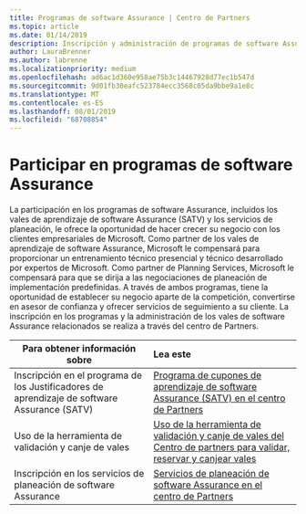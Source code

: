 ```yaml
---
title: Programas de software Assurance | Centro de Partners
ms.topic: article
ms.date: 01/14/2019
description: Inscripción y administración de programas de software Assurance en el centro de Partners
author: LauraBrenner
ms.author: labrenne
ms.localizationpriority: medium
ms.openlocfilehash: ad6ac1d360e958ae75b3c14467928d77ec1b547d
ms.sourcegitcommit: 9d01fb30eafc523784ecc3568c05da9bbe9a1e8c
ms.translationtype: MT
ms.contentlocale: es-ES
ms.lasthandoff: 08/01/2019
ms.locfileid: "68708854"
---
```

# <a name="participate-in-software-assurance-programs"></a>Participar en programas de software Assurance

La participación en los programas de software Assurance, incluidos los vales de aprendizaje de software Assurance (SATV) y los servicios de planeación, le ofrece la oportunidad de hacer crecer su negocio con los clientes empresariales de Microsoft. Como partner de los vales de aprendizaje de software Assurance, Microsoft le compensará para proporcionar un entrenamiento técnico presencial y técnico desarrollado por expertos de Microsoft. Como partner de Planning Services, Microsoft le compensará para que se dirija a las negociaciones de planeación de implementación predefinidas. A través de ambos programas, tiene la oportunidad de establecer su negocio aparte de la competición, convertirse en asesor de confianza y ofrecer servicios de seguimiento a su cliente. La inscripción en los programas y la administración de los vales de software Assurance relacionados se realiza a través del centro de Partners.

|**Para obtener información sobre**   |**Lea este**   |
|--------------------------|:------------------|
|Inscripción en el programa de los Justificadores de aprendizaje de software Assurance (SATV)|[Programa de cupones de aprendizaje de software Assurance (SATV) en el centro de Partners](software-assurance-satv.md)|
|Uso de la herramienta de validación y canje de vales|[Uso de la herramienta de validación y canje de vales del Centro de partners para validar, reservar y canjear vales](voucher-validation-tool.md)|
|Inscripción en los servicios de planeación de software Assurance|[Servicios de planeación de software Assurance en el centro de Partners](software-assurance-dps.md) 


